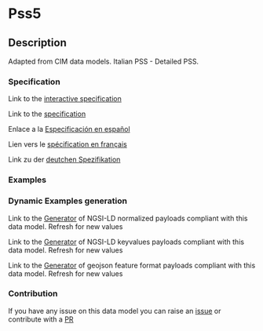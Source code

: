 # Pss5

## Description 

Adapted from CIM data models. Italian PSS - Detailed PSS.
### Specification

Link to the [interactive specification](https://swagger.lab.fiware.org/?url=https://smart-data-models.github.io/dataModel.EnergyCIM/Pss5/swagger.yaml)

Link to the [specification](https://smart-data-models.github.io/dataModel.EnergyCIM/Pss5/doc/spec.md)

Enlace a la [Especificación en español](https://smart-data-models.github.io/dataModel.EnergyCIM/Pss5/doc/spec_ES.md)

Lien vers le [spécification en français](https://smart-data-models.github.io/dataModel.EnergyCIM/Pss5/doc/spec_FR.md)

Link zu der [deutchen Spezifikation](https://smart-data-models.github.io/dataModel.EnergyCIM/Pss5/doc/spec_DE.md)
### Examples
### Dynamic Examples generation

Link to the [Generator](https://smartdatamodels.org/extra/ngsi-ld_generator_v0.92.php?schemaUrl=https://raw.githubusercontent.com/smart-data-models/dataModel.EnergyCIM/master/Pss5/schema.json&email=info@smartdatamodels.org) of NGSI-LD normalized payloads compliant with this data model. Refresh for new values

Link to the [Generator](https://smartdatamodels.org/extra/ngsi-ld_generator_keyvalues_v0.92.php?schemaUrl=https://raw.githubusercontent.com/smart-data-models/dataModel.EnergyCIM/master/Pss5/schema.json&email=info@smartdatamodels.org) of NGSI-LD keyvalues payloads compliant with this data model. Refresh for new values

Link to the [Generator](https://smartdatamodels.org/extra/geojson_features_generator_v1.0.php?schemaUrl=https://raw.githubusercontent.com/smart-data-models/dataModel.EnergyCIM/master/Pss5/schema.json&email=info@smartdatamodels.org) of geojson feature format payloads compliant with this data model. Refresh for new values
### Contribution

 If you have any issue on this data model you can raise an [issue](https://github.com/smart-data-models/dataModel.EnergyCIM/issues)  or contribute with a [PR](https://github.com/smart-data-models/dataModel.EnergyCIM/pulls)